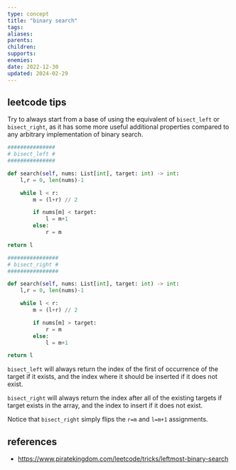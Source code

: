 ```yaml
---
type: concept
title: "binary search"
tags:
aliases: 
parents: 
children: 
supports: 
enemies:
date: 2022-12-30
updated: 2024-02-29
---
```


## leetcode tips

Try to always start from a base of using the equivalent of `bisect_left` or `bisect_right`, as it has some more useful additional properties compared to any arbitrary implementation of binary search.

```python
###############
# bisect_left #
###############

def search(self, nums: List[int], target: int) -> int:
	l,r = 0, len(nums)-1

	while l < r:
		m = (l+r) // 2

		if nums[m] < target:
			l = m+1
		else:
			r = m

return l

################
# bisect_right #
################

def search(self, nums: List[int], target: int) -> int:
	l,r = 0, len(nums)-1

	while l < r:
		m = (l+r) // 2

		if nums[m] > target:
			r = m
		else:
			l = m+1

return l
```

`bisect_left` will always return the index of the first of occurrence of the target if it exists, and the index where it should be inserted if it does not exist.

`bisect_right` will always return the index after all of the existing targets if target exists in the array, and the index to insert if it does not exist.

Notice that `bisect_right` simply flips the `r=m` and `l=m+1` assignments.

## references

- https://www.piratekingdom.com/leetcode/tricks/leftmost-binary-search
